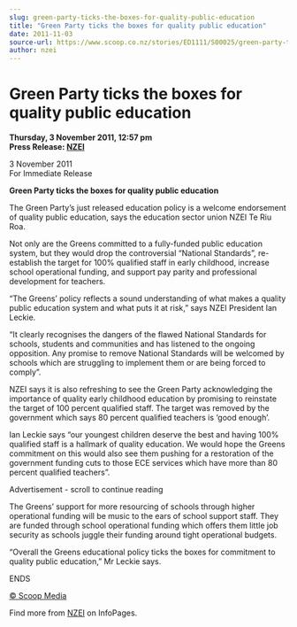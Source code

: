 ```yaml
---
slug: green-party-ticks-the-boxes-for-quality-public-education
title: "Green Party ticks the boxes for quality public education"
date: 2011-11-03
source-url: https://www.scoop.co.nz/stories/ED1111/S00025/green-party-ticks-the-boxes-for-quality-public-education.htm
author: nzei
---
```

Green Party ticks the boxes for quality public education
========================================================

**Thursday, 3 November 2011, 12:57 pm**  
**Press Release: [NZEI](https://info.scoop.co.nz/NZEI)**

3 November 2011  
For Immediate Release

**Green Party ticks the boxes for quality public education**

The Green Party’s just released education policy is a welcome endorsement of quality public education, says the education sector union NZEI Te Riu Roa.

Not only are the Greens committed to a fully-funded public education system, but they would drop the controversial “National Standards”, re-establish the target for 100% qualified staff in early childhood, increase school operational funding, and support pay parity and professional development for teachers.

“The Greens’ policy reflects a sound understanding of what makes a quality public education system and what puts it at risk,” says NZEI President Ian Leckie.

“It clearly recognises the dangers of the flawed National Standards for schools, students and communities and has listened to the ongoing opposition. Any promise to remove National Standards will be welcomed by schools which are struggling to implement them or are being forced to comply”.

NZEI says it is also refreshing to see the Green Party acknowledging the importance of quality early childhood education by promising to reinstate the target of 100 percent qualified staff. The target was removed by the government which says 80 percent qualified teachers is ‘good enough’.

Ian Leckie says “our youngest children deserve the best and having 100% qualified staff is a hallmark of quality education. We would hope the Greens commitment on this would also see them pushing for a restoration of the government funding cuts to those ECE services which have more than 80 percent qualified teachers”.

Advertisement - scroll to continue reading





The Greens’ support for more resourcing of schools through higher operational funding will be music to the ears of school support staff. They are funded through school operational funding which offers them little job security as schools juggle their funding around tight operational budgets.

“Overall the Greens educational policy ticks the boxes for commitment to quality public education,” Mr Leckie says.

ENDS  

[© Scoop Media](http://www.scoop.co.nz/about/terms.html)

Find more from [NZEI](https://info.scoop.co.nz/NZEI) on InfoPages.